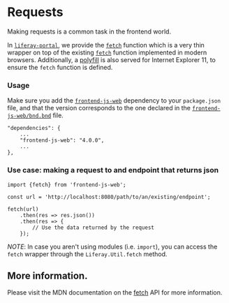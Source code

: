 # Requests

Making requests is a common task in the frontend world.

In [`liferay-portal`](https://github.com/liferay/liferay-portal/), we provide the [`fetch`](https://github.com/liferay/liferay-portal/blob/0b6a12f3b3dad0cb001b15e396cd46f586c96df5/modules/apps/frontend-js/frontend-js-web/src/main/resources/META-INF/resources/liferay/util/fetch.es.js) function which is a very thin wrapper on top of the existing [`fetch`](https://developer.mozilla.org/en-US/docs/Web/API/Fetch_API) function implemented in modern browsers. Additionally, a [polyfill](https://github.com/liferay/liferay-portal/blob/0b6a12f3b3dad0cb001b15e396cd46f586c96df5/modules/apps/frontend-compatibility/frontend-compatibility-ie/build.gradle#L351) is also served for Internet Explorer 11, to ensure the `fetch` function is defined.

### Usage

Make sure you add the [`frontend-js-web`](https://github.com/liferay/liferay-portal/tree/0b6a12f3b3dad0cb001b15e396cd46f586c96df5/modules/apps/frontend-js/frontend-js-web) dependency to your `package.json` file, and that the version corresponds to the one declared in the [`frontend-js-web/bnd.bnd`](https://github.com/liferay/liferay-portal/blob/0b6a12f3b3dad0cb001b15e396cd46f586c96df5/modules/apps/frontend-js/frontend-js-web/bnd.bnd#L3) file.

```
"dependencies": {
	...
	"frontend-js-web": "4.0.0",
	...
},
```

### Use case: making a request to and endpoint that returns json

```
import {fetch} from 'frontend-js-web';

const url = 'http://localhost:8080/path/to/an/existing/endpoint';

fetch(url)
	.then(res => res.json())
	.then(res => {
		// Use the data returned by the request
	});
```

*NOTE*: In case you aren't using modules (i.e. `import`), you can access the `fetch` wrapper through the `Liferay.Util.fetch` method.

## More information.

Please visit the MDN documentation on the [fetch](https://developer.mozilla.org/en-US/docs/Web/API/Fetch_API) API for more information.
